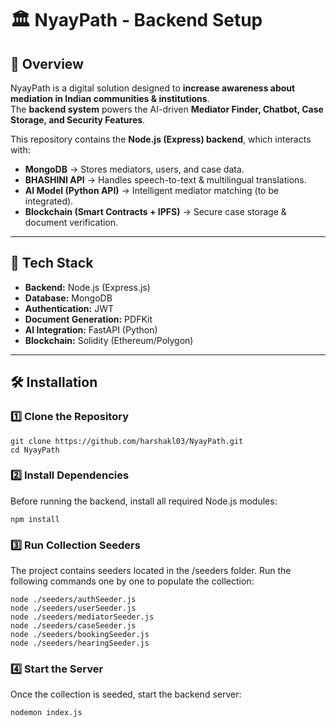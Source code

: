 # 🏛️ NyayPath - Backend Setup  

## 📌 Overview  
NyayPath is a digital solution designed to **increase awareness about mediation in Indian communities & institutions**.  
The **backend system** powers the AI-driven **Mediator Finder, Chatbot, Case Storage, and Security Features**.  

This repository contains the **Node.js (Express) backend**, which interacts with:
- **MongoDB** → Stores mediators, users, and case data.  
- **BHASHINI API** → Handles speech-to-text & multilingual translations.  
- **AI Model (Python API)** → Intelligent mediator matching (to be integrated).  
- **Blockchain (Smart Contracts + IPFS)** → Secure case storage & document verification.  

---

## 🚀 Tech Stack  
- **Backend:** Node.js (Express.js)  
- **Database:** MongoDB  
- **Authentication:** JWT  
- **Document Generation:** PDFKit  
- **AI Integration:** FastAPI (Python)  
- **Blockchain:** Solidity (Ethereum/Polygon)  

---

## 🛠️ Installation  

### 1️⃣ **Clone the Repository**  
```
git clone https://github.com/harshakl03/NyayPath.git
cd NyayPath
```

### 2️⃣ Install Dependencies
Before running the backend, install all required Node.js modules:
```
npm install
```

### 3️⃣ Run Collection Seeders
The project contains seeders located in the /seeders folder.
Run the following commands one by one to populate the collection:
```
node ./seeders/authSeeder.js
node ./seeders/userSeeder.js
node ./seeders/mediatorSeeder.js
node ./seeders/caseSeeder.js
node ./seeders/bookingSeeder.js
node ./seeders/hearingSeeder.js
```

### 4️⃣ Start the Server
Once the collection is seeded, start the backend server:
```
nodemon index.js
```
